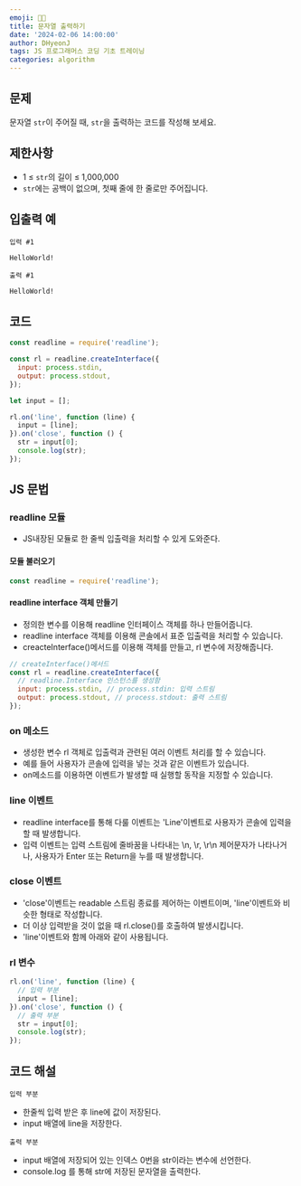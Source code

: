 ```yaml
---
emoji: 🧑‍💻
title: 문자열 출력하기
date: '2024-02-06 14:00:00'
author: DHyeonJ
tags: JS 프로그래머스 코딩 기초 트레이닝
categories: algorithm
---
```


## 문제

문자열 `str`이 주어질 때, `str`을 출력하는 코드를 작성해 보세요.

## 제한사항

- 1 ≤ `str`의 길이 ≤ 1,000,000
- `str`에는 공백이 없으며, 첫째 줄에 한 줄로만 주어집니다.

## 입출력 예

`입력 #1`

```console
HelloWorld!
```

`출력 #1`

```console
HelloWorld!
```

## 코드

```js
const readline = require('readline');

const rl = readline.createInterface({
  input: process.stdin,
  output: process.stdout,
});

let input = [];

rl.on('line', function (line) {
  input = [line];
}).on('close', function () {
  str = input[0];
  console.log(str);
});
```

## JS 문법

### readline 모듈

- JS내장된 모듈로 한 줄씩 입출력을 처리할 수 있게 도와준다.

#### 모듈 불러오기

```js
const readline = require('readline');
```

#### readline interface 객체 만들기

- 정의한 변수를 이용해 readline 인터페이스 객체를 하나 만들어줍니다.
- readline interface 객체를 이용해 콘솔에서 표준 입출력을 처리할 수 있습니다.
- creacteInterface()메서드를 이용해 객체를 만들고, rl 변수에 저장해줍니다.

```js
// createInterface()메서드
const rl = readline.createInterface({
  // readline.Interface 인스턴스를 생성함
  input: process.stdin, // process.stdin: 입력 스트림
  output: process.stdout, // process.stdout: 출력 스트림
});
```

### on 메소드

- 생성한 변수 rl 객체로 입출력과 관련된 여러 이벤트 처리를 할 수 있습니다.
- 예를 들어 사용자가 콘솔에 입력을 넣는 것과 같은 이벤트가 있습니다.
- on메소드를 이용하면 이벤트가 발생할 때 실행할 동작을 지정할 수 있습니다.

### line 이벤트

- readline interface를 통해 다룰 이벤트는 'Line'이벤트로 사용자가 콘솔에 입력을 할 때 발생합니다.
- 입력 이벤트는 입력 스트림에 줄바꿈을 나타내는 \n, \r, \r\n 제어문자가 나타나거나, 사용자가 Enter 또는 Return을 누를 때 발생합니다.

### close 이벤트

- 'close'이벤트는 readable 스트림 종료를 제어하는 이벤트이며, 'line'이벤트와 비슷한 형태로 작성합니다.
- 더 이상 입력받을 것이 없을 때 rl.close()를 호출하여 발생시킵니다.
- 'line'이벤트와 함께 아래와 같이 사용됩니다.

### rl 변수

```js
rl.on('line', function (line) {
  // 입력 부분
  input = [line];
}).on('close', function () {
  // 출력 부분
  str = input[0];
  console.log(str);
});
```

## 코드 해설

`입력 부분`

- 한줄씩 입력 받은 후 line에 값이 저장된다.
- input 배열에 line을 저장한다.

`출력 부분`

- input 배열에 저장되어 있는 인덱스 0번을 str이라는 변수에 선언한다.
- console.log 를 통해 str에 저장된 문자열을 출력한다.

```toc

```
